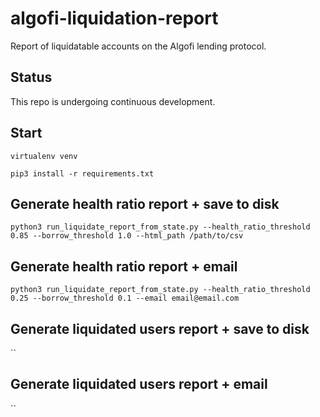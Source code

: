 # algofi-liquidation-report
Report of liquidatable accounts on the Algofi lending protocol.

## Status
This repo is undergoing continuous development.

## Start
`virtualenv venv`

`pip3 install -r requirements.txt`

## Generate health ratio report + save to disk
`python3 run_liquidate_report_from_state.py --health_ratio_threshold 0.85 --borrow_threshold 1.0 --html_path /path/to/csv`

## Generate health ratio report + email
`python3 run_liquidate_report_from_state.py --health_ratio_threshold 0.25 --borrow_threshold 0.1 --email email@email.com`

## Generate liquidated users report + save to disk
``

## Generate liquidated users report + email
``